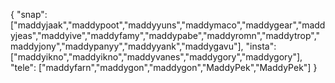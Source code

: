 { "snap": ["maddyjaak","maddypoot","maddyyuns","maddymaco","maddygear","maddyjeas","maddyive","maddyfamy","maddypabe","maddyromn","maddytrop","maddyjony","maddypanyy","maddyyank","maddygavu"], "insta": ["maddyikno","maddyikno","maddyvanes","maddygory","maddygory"], "tele": ["maddyfarn","maddygon","maddygon","MaddyPek","MaddyPek"] }
